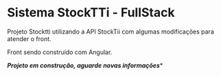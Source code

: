 # Sistema StockTTi - FullStack

Projeto Stocktti utilizando a API StockTii com algumas modificações para atender o front. 

Front sendo construído com Angular. 

***Projeto em construção, aguarde novas informações****

